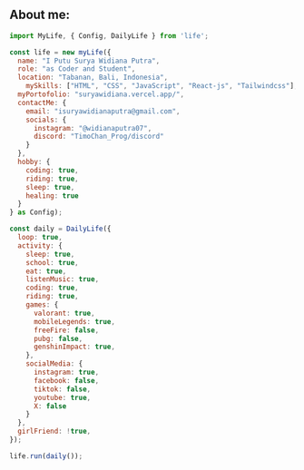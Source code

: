 ## About me:

```javascript
import MyLife, { Config, DailyLife } from 'life';

const life = new myLife({
  name: "I Putu Surya Widiana Putra",
  role: "as Coder and Student",
  location: "Tabanan, Bali, Indonesia",
    mySkills: ["HTML", "CSS", "JavaScript", "React-js", "Tailwindcss"],
  myPortofolio: "suryawidiana.vercel.app/",
  contactMe: {
    email: "isuryawidianaputra@gmail.com",
    socials: {
      instagram: "@widianaputra07",
      discord: "TimoChan_Prog/discord"
    }
  },
  hobby: {
    coding: true,
    riding: true,
    sleep: true,
    healing: true
  }
} as Config);

const daily = DailyLife({
  loop: true,
  activity: {
    sleep: true,
    school: true,
    eat: true,
    listenMusic: true,
    coding: true,
    riding: true,
    games: {
      valorant: true,
      mobileLegends: true,
      freeFire: false,
      pubg: false,
      genshinImpact: true,
    },
    socialMedia: {
      instagram: true,
      facebook: false,
      tiktok: false,
      youtube: true,
      X: false
    }
  },
  girlFriend: !true,
});

life.run(daily());
```

<!-- ![TailwindCSS](https://img.shields.io/badge/tailwindcss-%2338B2AC.svg?style=for-the-badge&logo=tailwind-css&logoColor=white) ![Next JS](https://img.shields.io/badge/Next-black?style=for-the-badge&logo=next.js&logoColor=white) ![JavaScript](https://img.shields.io/badge/javascript-%23323330.svg?style=for-the-badge&logo=javascript&logoColor=%23F7DF1E) ![CSS3](https://img.shields.io/badge/css3-%231572B6.svg?style=for-the-badge&logo=css3&logoColor=white) ![Next JS](https://img.shields.io/badge/Next-black?style=for-the-badge&logo=next.js&logoColor=white) ![GitHub](https://img.shields.io/badge/github-%23121011.svg?style=for-the-badge&logo=github&logoColor=white) -->
